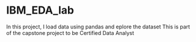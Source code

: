# IBM_EDA_lab
In this project, I load data using pandas and eplore the dataset
This is part of the capstone project to be Certified Data Analyst
